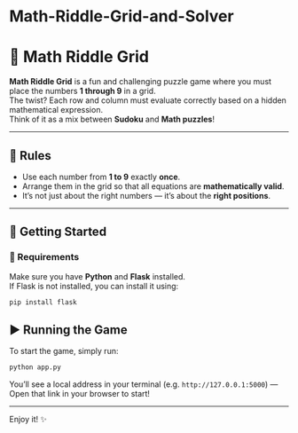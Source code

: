 # Math-Riddle-Grid-and-Solver
# 🧠 Math Riddle Grid

**Math Riddle Grid** is a fun and challenging puzzle game where you must place the numbers **1 through 9** in a grid.  
The twist? Each row and column must evaluate correctly based on a hidden mathematical expression.  
Think of it as a mix between **Sudoku** and **Math puzzles**!

---

## 🎯 Rules

- Use each number from **1 to 9** exactly **once**.
- Arrange them in the grid so that all equations are **mathematically valid**.
- It’s not just about the right numbers — it’s about the **right positions**.

---

## 🚀 Getting Started

### 🔧 Requirements

Make sure you have **Python** and **Flask** installed.  
If Flask is not installed, you can install it using:

```bash
pip install flask
```

## ▶️ Running the Game

To start the game, simply run:

```bash
python app.py
```

You’ll see a local address in your terminal (e.g. `http://127.0.0.1:5000`) —  
Open that link in your browser to start!

---

Enjoy it! ✨
